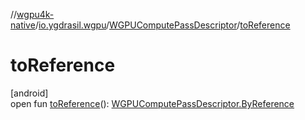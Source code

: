 //[wgpu4k-native](../../../index.md)/[io.ygdrasil.wgpu](../index.md)/[WGPUComputePassDescriptor](index.md)/[toReference](to-reference.md)

# toReference

[android]\
open fun [toReference](to-reference.md)(): [WGPUComputePassDescriptor.ByReference](../../io.ygdrasil.wgpu.android/-w-g-p-u-compute-pass-descriptor/-by-reference/index.md)